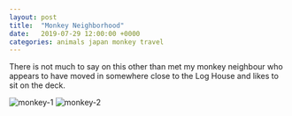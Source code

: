 ```yaml
---
layout: post
title:  "Monkey Neighborhood"
date:   2019-07-29 12:00:00 +0000
categories: animals japan monkey travel
---
```


There is not much to say on this other than met my monkey neighbour who appears to have moved in somewhere close to the Log House and likes to sit on the deck.

![monkey-1](https://sa220030efa07d.blob.core.windows.net/images/2019/07/29/monkey-1.jpg)
![monkey-2](https://sa220030efa07d.blob.core.windows.net/images/2019/07/29/monkey-2.jpg)
